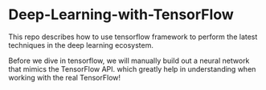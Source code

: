 # Deep-Learning-with-TensorFlow
This repo describes how to use tensorflow framework to perform the latest techniques in the deep learning ecosystem.

Before we dive in tensorflow, we will manually build out a neural network that mimics the TensorFlow API. which greatly help in understanding when working with the real TensorFlow!

